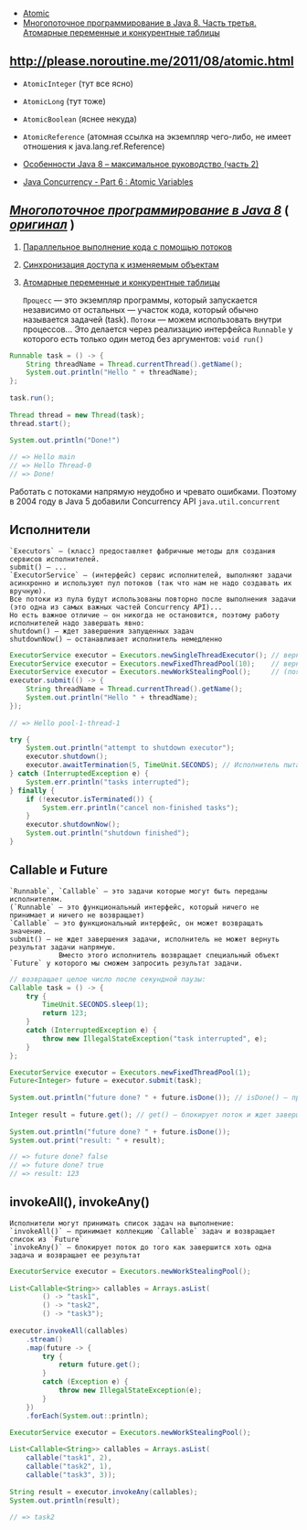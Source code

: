 
* [Atomic](https://habrahabr.ru/post/187854)
* [Многопоточное программирование в Java 8. Часть третья. Атомарные переменные и конкурентные таблицы](https://tproger.ru/translations/java8-concurrency-tutorial-3)

http://please.noroutine.me/2011/08/atomic.html
---
* `AtomicInteger` (тут все ясно)
* `AtomicLong` (тут тоже)
* `AtomicBoolean` (яснее некуда)
* `AtomicReference` (атомная ссылка на экземпляр чего-либо, не имеет отношения к java.lang.ref.Reference)

* [Особенности Java 8 – максимальное руководство (часть 2)](http://info.javarush.ru/translation/2014/10/09/Особенности-Java-8-максимальное-руководство-часть-2-.html)
* [Java Concurrency - Part 6 : Atomic Variables](https://baptiste-wicht.com/posts/2010/09/java-concurrency-atomic-variables.html)


[_Многопоточное программирование в Java 8_](https://github.com/Home-Java8/java8-tutorial) **(** [_оригинал_](https://github.com/winterbe/java8-tutorial) **)**
---
1. [Параллельное выполнение кода с помощью потоков](https://tproger.ru/translations/java8-concurrency-tutorial-1)
2. [Синхронизация доступа к изменяемым объектам](https://tproger.ru/translations/java8-concurrency-tutorial-2)
3. [Атомарные переменные и конкурентные таблицы](https://tproger.ru/translations/java8-concurrency-tutorial-3)

    `Процесс` — это экземпляр программы, который запускается независимо от остальных — участок кода, который обычно называется задачей (task).
    `Потоки` — можем использовать внутри процессов...
    Это делается через реализацию интерфейса `Runnable` у которого есть только один метод без аргументов: `void run()`

```java
Runnable task = () -> {
    String threadName = Thread.currentThread().getName();
    System.out.println("Hello " + threadName);
};
 
task.run();
 
Thread thread = new Thread(task);
thread.start();
 
System.out.println("Done!")

// => Hello main
// => Hello Thread-0
// => Done!
```

Работать с потоками напрямую неудобно и чревато ошибками. Поэтому в 2004 году в Java 5 добавили Concurrency API `java.util.concurrent`

Исполнители
---

    `Executors` — (класс) предоставляет фабричные методы для создания сервисов исполнителей.
    submit() — ...
    `ExecutorService` — (интерфейс) сервис исполнителей, выполняют задачи асинхронно и используют пул потоков (так что нам не надо создавать их вручную).
    Все потоки из пула будут использованы повторно после выполнения задачи (это одна из самых важных частей Concurrency API)... 
    Но есть важное отличие — он никогда не остановится, поэтому работу исполнителей надо завершать явно:
    shutdown() — ждет завершения запущенных задач
    shutdownNow() — останавливает исполнитель немедленно

```java
ExecutorService executor = Executors.newSingleThreadExecutor(); // вернет исполнителя с пулом в 1-поток
ExecutorService executor = Executors.newFixedThreadPool(10);    // вернет исполнителя с пулом в 10-потоков (фиксированного количества потоков)
ExecutorService executor = Executors.newWorkStealingPool();     // (появился в Java 8) создает ForkJoinPool с определенным параллелизмом (по умолчанию равным количеству ядер машины)
executor.submit(() -> {
    String threadName = Thread.currentThread().getName();
    System.out.println("Hello " + threadName);
});
 
// => Hello pool-1-thread-1
```

```java
try {
    System.out.println("attempt to shutdown executor");
    executor.shutdown();
    executor.awaitTermination(5, TimeUnit.SECONDS); // Исполнитель пытается завершить работу, ожидая завершения запущенных задач в течение 5 секунд
} catch (InterruptedException e) {
    System.err.println("tasks interrupted");
} finally {
    if (!executor.isTerminated()) {
        System.err.println("cancel non-finished tasks");
    }
    executor.shutdownNow();
    System.out.println("shutdown finished");
}
```


Callable и Future
---

    `Runnable`, `Callable` — это задачи которые могут быть переданы исполнителям.
    (`Runnable` — это функциональный интерфейс, который ничего не принимает и ничего не возвращает)
    `Callable` — это функциональный интерфейс, он может возвращать значение.
    submit() — не ждет завершения задачи, исполнитель не может вернуть результат задачи напрямую.
                Вместо этого исполнитель возвращает специальный объект `Future` у которого мы сможем запросить результат задачи.

```java
// возвращает целое число после секундной паузы:
Callable task = () -> {
    try {
        TimeUnit.SECONDS.sleep(1);
        return 123;
    }
    catch (InterruptedException e) {
        throw new IllegalStateException("task interrupted", e);
    }
};
```

```java
ExecutorService executor = Executors.newFixedThreadPool(1);
Future<Integer> future = executor.submit(task);
 
System.out.println("future done? " + future.isDone()); // isDone() — проверяет завершено ли выполнение задачи
 
Integer result = future.get(); // get() — блокирует поток и ждет завершения задачи, а затем возвращает результат ее выполнения
 
System.out.println("future done? " + future.isDone());
System.out.print("result: " + result);

// => future done? false
// => future done? true
// => result: 123
```


invokeAll(), invokeAny()
---

    Исполнители могут принимать список задач на выполнение:
    `invokeAll()` — принимает коллекцию `Callable` задач и возвращает список из `Future`
    `invokeAny()` — блокирует поток до того как завершится хоть одна задача и возвращает ее результат

```java
ExecutorService executor = Executors.newWorkStealingPool();
 
List<Callable<String>> callables = Arrays.asList(
        () -> "task1",
        () -> "task2",
        () -> "task3");
 
executor.invokeAll(callables)
    .stream()
    .map(future -> {
        try {
            return future.get();
        }
        catch (Exception e) {
            throw new IllegalStateException(e);
        }
    })
    .forEach(System.out::println);
```

```java
ExecutorService executor = Executors.newWorkStealingPool();
 
List<Callable<String>> callables = Arrays.asList(
    callable("task1", 2),
    callable("task2", 1),
    callable("task3", 3));
 
String result = executor.invokeAny(callables);
System.out.println(result);
 
// => task2
```










